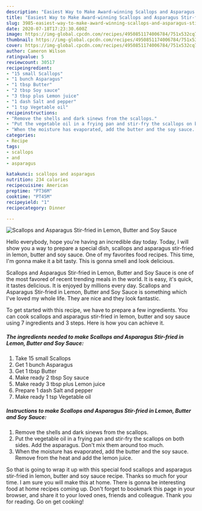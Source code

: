```yaml
---
description: "Easiest Way to Make Award-winning Scallops and Asparagus Stir-fried in Lemon, Butter and Soy Sauce"
title: "Easiest Way to Make Award-winning Scallops and Asparagus Stir-fried in Lemon, Butter and Soy Sauce"
slug: 3985-easiest-way-to-make-award-winning-scallops-and-asparagus-stir-fried-in-lemon-butter-and-soy-sauce
date: 2020-07-18T17:23:30.600Z
image: https://img-global.cpcdn.com/recipes/4950851174006784/751x532cq70/scallops-and-asparagus-stir-fried-in-lemon-butter-and-soy-sauce-recipe-main-photo.jpg
thumbnail: https://img-global.cpcdn.com/recipes/4950851174006784/751x532cq70/scallops-and-asparagus-stir-fried-in-lemon-butter-and-soy-sauce-recipe-main-photo.jpg
cover: https://img-global.cpcdn.com/recipes/4950851174006784/751x532cq70/scallops-and-asparagus-stir-fried-in-lemon-butter-and-soy-sauce-recipe-main-photo.jpg
author: Cameron Wilson
ratingvalue: 5
reviewcount: 30517
recipeingredient:
- "15 small Scallops"
- "1 bunch Asparagus"
- "1 tbsp Butter"
- "2 tbsp Soy sauce"
- "3 tbsp plus Lemon juice"
- "1 dash Salt and pepper"
- "1 tsp Vegetable oil"
recipeinstructions:
- "Remove the shells and dark sinews from the scallops."
- "Put the vegetable oil in a frying pan and stir-fry the scallops on both sides. Add the asparagus. Don&#39;t mix them around too much."
- "When the moisture has evaporated, add the butter and the soy sauce. Remove from the heat  and add the lemon juice."
categories:
- Recipe
tags:
- scallops
- and
- asparagus

katakunci: scallops and asparagus 
nutrition: 234 calories
recipecuisine: American
preptime: "PT36M"
cooktime: "PT45M"
recipeyield: "1"
recipecategory: Dinner

---
```



![Scallops and Asparagus Stir-fried in Lemon, Butter and Soy Sauce](https://img-global.cpcdn.com/recipes/4950851174006784/751x532cq70/scallops-and-asparagus-stir-fried-in-lemon-butter-and-soy-sauce-recipe-main-photo.jpg)

Hello everybody, hope you're having an incredible day today. Today, I will show you a way to prepare a special dish, scallops and asparagus stir-fried in lemon, butter and soy sauce. One of my favorites food recipes. This time, I'm gonna make it a bit tasty. This is gonna smell and look delicious.



Scallops and Asparagus Stir-fried in Lemon, Butter and Soy Sauce is one of the most favored of recent trending meals in the world. It is easy, it's quick, it tastes delicious. It is enjoyed by millions every day. Scallops and Asparagus Stir-fried in Lemon, Butter and Soy Sauce is something which I've loved my whole life. They are nice and they look fantastic.


To get started with this recipe, we have to prepare a few ingredients. You can cook scallops and asparagus stir-fried in lemon, butter and soy sauce using 7 ingredients and 3 steps. Here is how you can achieve it.

<!--inarticleads1-->

##### The ingredients needed to make Scallops and Asparagus Stir-fried in Lemon, Butter and Soy Sauce:

1. Take 15 small Scallops
1. Get 1 bunch Asparagus
1. Get 1 tbsp Butter
1. Make ready 2 tbsp Soy sauce
1. Make ready 3 tbsp plus Lemon juice
1. Prepare 1 dash Salt and pepper
1. Make ready 1 tsp Vegetable oil




<!--inarticleads2-->

##### Instructions to make Scallops and Asparagus Stir-fried in Lemon, Butter and Soy Sauce:

1. Remove the shells and dark sinews from the scallops.
1. Put the vegetable oil in a frying pan and stir-fry the scallops on both sides. Add the asparagus. Don&#39;t mix them around too much.
1. When the moisture has evaporated, add the butter and the soy sauce. Remove from the heat  and add the lemon juice.




So that is going to wrap it up with this special food scallops and asparagus stir-fried in lemon, butter and soy sauce recipe. Thanks so much for your time. I am sure you will make this at home. There is gonna be interesting food at home recipes coming up. Don't forget to bookmark this page in your browser, and share it to your loved ones, friends and colleague. Thank you for reading. Go on get cooking!
